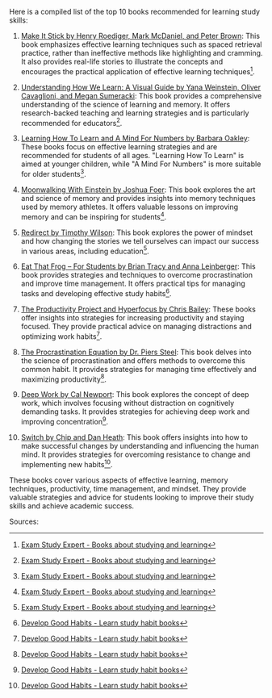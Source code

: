 Here is a compiled list of the top 10 books recommended for learning study skills:

1. [Make It Stick by Henry Roediger, Mark McDaniel, and Peter Brown](https://examstudyexpert.com/books-about-studying-and-learning/): This book emphasizes effective learning techniques such as spaced retrieval practice, rather than ineffective methods like highlighting and cramming. It also provides real-life stories to illustrate the concepts and encourages the practical application of effective learning techniques[^1^].

2. [Understanding How We Learn: A Visual Guide by Yana Weinstein, Oliver Cavaglioni, and Megan Sumeracki](https://examstudyexpert.com/books-about-studying-and-learning/): This book provides a comprehensive understanding of the science of learning and memory. It offers research-backed teaching and learning strategies and is particularly recommended for educators[^1^].

3. [Learning How To Learn and A Mind For Numbers by Barbara Oakley](https://examstudyexpert.com/books-about-studying-and-learning/): These books focus on effective learning strategies and are recommended for students of all ages. "Learning How To Learn" is aimed at younger children, while "A Mind For Numbers" is more suitable for older students[^1^].

4. [Moonwalking With Einstein by Joshua Foer](https://examstudyexpert.com/books-about-studying-and-learning/): This book explores the art and science of memory and provides insights into memory techniques used by memory athletes. It offers valuable lessons on improving memory and can be inspiring for students[^1^].

5. [Redirect by Timothy Wilson](https://examstudyexpert.com/books-about-studying-and-learning/): This book explores the power of mindset and how changing the stories we tell ourselves can impact our success in various areas, including education[^1^].

6. [Eat That Frog – For Students by Brian Tracy and Anna Leinberger](https://www.developgoodhabits.com/learn-study-habit-books/): This book provides strategies and techniques to overcome procrastination and improve time management. It offers practical tips for managing tasks and developing effective study habits[^2^].

7. [The Productivity Project and Hyperfocus by Chris Bailey](https://www.developgoodhabits.com/learn-study-habit-books/): These books offer insights into strategies for increasing productivity and staying focused. They provide practical advice on managing distractions and optimizing work habits[^2^].

8. [The Procrastination Equation by Dr. Piers Steel](https://www.developgoodhabits.com/learn-study-habit-books/): This book delves into the science of procrastination and offers methods to overcome this common habit. It provides strategies for managing time effectively and maximizing productivity[^2^].

9. [Deep Work by Cal Newport](https://www.developgoodhabits.com/learn-study-habit-books/): This book explores the concept of deep work, which involves focusing without distraction on cognitively demanding tasks. It provides strategies for achieving deep work and improving concentration[^2^].

10. [Switch by Chip and Dan Heath](https://www.developgoodhabits.com/learn-study-habit-books/): This book offers insights into how to make successful changes by understanding and influencing the human mind. It provides strategies for overcoming resistance to change and implementing new habits[^2^].

These books cover various aspects of effective learning, memory techniques, productivity, time management, and mindset. They provide valuable strategies and advice for students looking to improve their study skills and achieve academic success.

Sources:
[^1^]: [Exam Study Expert - Books about studying and learning](https://examstudyexpert.com/books-about-studying-and-learning/)
[^2^]: [Develop Good Habits - Learn study habit books](https://www.developgoodhabits.com/learn-study-habit-books/)
